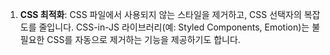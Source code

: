 1. **CSS 최적화**: CSS 파일에서 사용되지 않는 스타일을 제거하고, CSS 선택자의 복잡도를 줄입니다. CSS-in-JS 라이브러리(예: Styled Components, Emotion)는 불필요한 CSS를 자동으로 제거하는 기능을 제공하기도 합니다.
